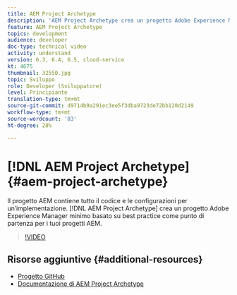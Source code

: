 ```yaml
---
title: AEM Project Archetype
description: 'AEM Project Archetype crea un progetto Adobe Experience Manager minimo basato su best practice come punto di partenza per i tuoi progetti AEM. '
feature: AEM Project Archetype
topics: development
audience: developer
doc-type: technical video
activity: understand
version: 6.3, 6.4, 6.5, cloud-service
kt: 4675
thumbnail: 32550.jpg
topic: Sviluppo
role: Developer (Sviluppatore)
level: Principiante
translation-type: tm+mt
source-git-commit: d9714b9a291ec3ee5f3dba9723de72bb120d2149
workflow-type: tm+mt
source-wordcount: '83'
ht-degree: 28%

---
```



# [!DNL AEM Project Archetype] {#aem-project-archetype}

Il progetto AEM contiene tutto il codice e le configurazioni per un’implementazione. [!DNL AEM Project Archetype] crea un progetto Adobe Experience Manager minimo basato su best practice come punto di partenza per i tuoi progetti AEM.

>[!VIDEO](https://video.tv.adobe.com/v/32550/?quality=12&learn=on)

## Risorse aggiuntive {#additional-resources}

* [Progetto GitHub](https://github.com/adobe/aem-project-archetype)
* [Documentazione di AEM Project Archetype](https://docs.adobe.com/content/help/it/experience-manager-core-components/using/developing/archetype/overview.html)
